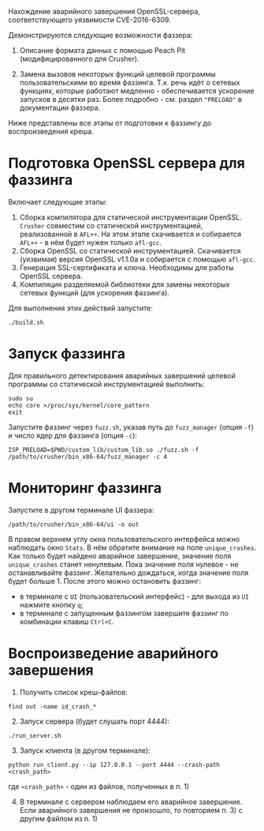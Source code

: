 Нахождение аварийного завершения OpenSSL-сервера, соответствующего уязвимости CVE-2016-6309.

Демонстрируются следующие возможности фаззера:

1) Описание формата данных с помощью Peach Pit (модифицированного для Crusher).

2) Замена вызовов некоторых функций целевой программы пользовательскими во время фаззинга.
Т.к. речь идёт о сетевых функциях, которые работают медленно - обеспечивается ускорение запусков в десятки раз.
Более подробно - см. раздел `"PRELOAD"` в документации фаззера.

Ниже представлены все этапы от подготовки к фаззингу до воспроизведения креша.

# Подготовка OpenSSL сервера для фаззинга
Включает следующие этапы:
1) Сборка компилятора для статической инструментации OpenSSL.
   `Crusher` совместим со статической инструментацией, реализованной в `AFL++`. 
   На этом этапе скачивается и собирается `AFL++` - в нём будет нужен только `afl-gcc`.
2) Сборка OpenSSL со статической инструментацией.
   Скачивается (уязвимая) версия OpenSSL v1.1.0a и собирается с помощью `afl-gcc`.
3) Генерация SSL-сертификата и ключа.
   Необходимы для работы OpenSSL сервера.
4) Компиляция разделяемой библиотеки для замены некоторых сетевых функций (для ускорения фаззинга).

Для выполнения этих действий запустите:
```shell
./build.sh
```

# Запуск фаззинга
Для правильного детектирования аварийных завершений целевой программы со статической инструментацией выполнить:
```shell
sudo su
echo core >/proc/sys/kernel/core_pattern
exit
```

Запустите фаззинг через `fuzz.sh`, указав путь до `fuzz_manager` (опция `-f`) и число ядер для фаззинга (опция `-c`):
```shell
ISP_PRELOAD=$PWD/custom_lib/custom_lib.so ./fuzz.sh -f /path/to/crusher/bin_x86-64/fuzz_manager -c 4
```

# Мониторинг фаззинга
Запустите в другом терминале UI фаззера:
```shell
/path/to/crusher/bin_x86-64/ui -o out
```

В правом верхнем углу окна пользовательского интерфейса можно наблюдать окно `Stats`. В нём обратите внимание на поле `unique_crashes`.
Как только будет найдено аварийное завершение, значение поля `unique_crashes` станет ненулевым. Пока значение поля нулевое - не останавливайте фаззинг.
Желательно дождаться, когда значение поля будет больше 1. После этого можно остановить фаззинг:

* в терминале с `UI` (пользовательский интерфейс) - для выхода из `UI` нажмите кнопку `q`;
* в терминале с запущенным фаззингом завершите фаззинг по комбинации клавиш `Ctrl+C`.

# Воспроизведение аварийного завершения
1) Получить список креш-файлов:
```shell
find out -name id_crash_*
```

2) Запуск сервера (будет слушать порт 4444):
````shell
./run_server.sh
````

3) Запуск клиента (в другом терминале):
```shell
python run_client.py --ip 127.0.0.1 --port 4444 --crash-path <crash_path>
```

где `<crash_path>` - один из файлов, полученных в п. 1)

4) В терминале с сервером наблюдаем его аварийное завершение.
Если аварийного завершения не произошло, то повторяем п. 3) с другим файлом из п. 1)
